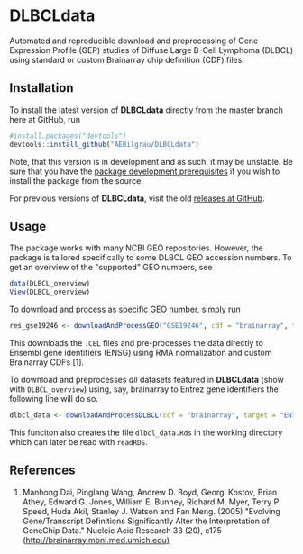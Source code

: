 DLBCLdata
=========

Automated and reproducible download and preprocessing of Gene Expression Profile (GEP) studies of Diffuse Large B-Cell Lymphoma (DLBCL) using standard or custom Brainarray chip definition (CDF) files.


## Installation
To install the latest version of **DLBCLdata** directly from the master branch here at GitHub, run

```R
#install.packages("devtools")
devtools::install_github("AEBilgrau/DLBCLdata")
```

Note, that this version is in development and as such, it may be unstable. Be sure that you have the [package development prerequisites](http://www.rstudio.com/ide/docs/packages/prerequisites) if you wish to install the package from the source.

For previous versions of **DLBCLdata**, visit the old [releases at GitHub](https://github.com/AEBilgrau/DLBCLdata/releases).

## Usage
The package works with many NCBI GEO repositories. However, the package is tailored specifically to some DLBCL GEO accession numbers. To get an overview of the "supported" GEO numbers, see

```R
data(DLBCL_overview)
View(DLBCL_overview)
```

To download and process as specific GEO number, simply run

```R
res_gse19246 <- downloadAndProcessGEO("GSE19246", cdf = "brainarray", target = "ensg")
```

This downloads the `.CEL` files and pre-processes the data directly to Ensembl gene identifiers (ENSG) using RMA normalization and custom Brainarray CDFs [1].

To download and preprocesses *all* datasets featured in **DLBCLdata** (show with `DLBCL_overview`) using, say, brainarray to Entrez gene identifiers the following line will do so.

```R
dlbcl_data <- downloadAndProcessDLBCL(cdf = "brainarray", target = "ENTREZG")
```

This funciton also creates the file `dlbcl_data.Rds` in the working directory which can later be read with `readRDS`.

## References

 1. Manhong Dai, Pinglang Wang, Andrew D. Boyd, Georgi Kostov, Brian Athey, Edward G. Jones, William E. Bunney, Richard M. Myer, Terry P. Speed, Huda Akil, Stanley J. Watson and Fan Meng. (2005) "Evolving Gene/Transcript Definitions Significantly Alter the Interpretation of GeneChip Data." Nucleic Acid Research 33 (20), e175 [(http://brainarray.mbni.med.umich.edu)](http://brainarray.mbni.med.umich.edu/Brainarray/Database/CustomCDF/genomic_curated_CDF.asp)
